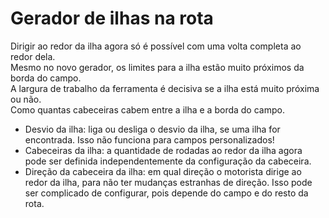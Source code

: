 # Gerador de ilhas na rota

  
Dirigir ao redor da ilha agora só é possível com uma volta completa ao redor dela.  
Mesmo no novo gerador, os limites para a ilha estão muito próximos da borda do campo.  
A largura de trabalho da ferramenta é decisiva se a ilha está muito próxima ou não.  
Como quantas cabeceiras cabem entre a ilha e a borda do campo.  


  
- Desvio da ilha: liga ou desliga o desvio da ilha, se uma ilha for encontrada. Isso não funciona para campos personalizados!  
- Cabeceiras da ilha: a quantidade de rodadas ao redor da ilha agora pode ser definida independentemente da configuração da cabeceira.  
- Direção da cabeceira da ilha: em qual direção o motorista dirige ao redor da ilha, para não ter mudanças estranhas de direção. Isso pode ser complicado de configurar, pois depende do campo e do resto da rota.  



